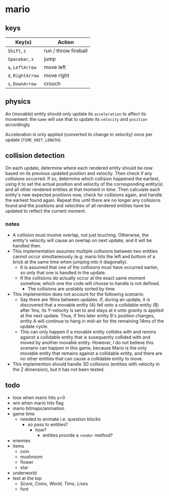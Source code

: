 # mario

## keys

| Key(s)            | Action               |
| ----------------- | -------------------- |
| `Shift`, `z`      | run / throw fireball |
| `Spacebar`, `x`   | jump                 |
| `a`, `LeftArrow`  | move left            |
| `d`, `RightArrow` | move right           |
| `s`, `DownArrow`  | crouch               |

## physics

An (movable) entity should only update its `acceleration` to affect its movement: the `Game` will use that to update its `velocity` and `position` accordingly.

Acceleration is only applied (converted to change in velocity) once per update (`TIME_UNIT_LENGTH`).

## collision detection

On each update, determine where each rendered entity should be now based on its previous updated position and velocity. Then check if any collisions occurred. If so, determine which collision happened the earliest, using it to set the actual position and velocity of the corresponding entity(s) and all other rendered entities at that moment in time. Then calculate each entity's new expected positions now, check for collisions again, and handle the earliest found again. Repeat this until there are no longer any collisions found and the positions and velocities of all rendered entities have be updated to reflect the current moment.

### notes

- A collision must involve overlap, not just touching. Otherwise, the entity's velocity will cause an overlap on next update, and it will be handled then.
- This implementation assumes multiple collisions between two entities cannot occur simultaneously (e.g. mario hits the left and bottom of a brick at the same time when jumping into it diagonally).
  - It is assumed that one of the collisions must have occurred earlier, so only that one is handled in the update.
  - If the collisions do actually occur at the exact same moment somehow, which one the code will choose to handle is not defined.
    - The collisions are unstably sorted by time.
- This implemention does not account for the following scenario:
  - Say there are 16ms between updates. If, during an update, it is discovered that a movable entity (A) fell onto a collidable entity (B) after 1ms, its Y-velocity is set to and stays at `0` unto gravity is applied at the next update. Thus, if 1ms later entity B's position changes, entity A will continue to hang in mid-air for the remaining 14ms of the update cycle.
  - This can only happen if a movable entity collides with and remins against a collidable entity that is susequently collided with and moved by another movable entity. However, I do not believe this scenario can happen in this game, because Mario is the only movable entity that remains against a collidable entity, and there are no other entities that can cause a collidable entity to move.
- This implemention should handle 3D collisions (entities with velocity in the Z dimension), but it has not been tested.

## todo

- lose when mario hits y=0
- win when mario hits flag
- mario bitmaps/animation
- game time
  - needed to animate i.e. question blocks
    - so pass to entities?
      - how?
        - entities provide a `render` method?
- enemies
- items
  - coin
  - mushroom
  - flower
  - star
- underworld
- text at the top
  - _Score_, _Coins_, _World_, _Time_, _Lives_
  - font
